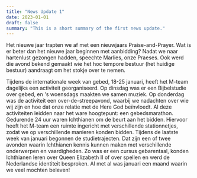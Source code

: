 ```yaml
---
title: "News Update 1"
date: 2023-01-01
draft: false
summary: "This is a short summary of the first news update."
---
```


Het nieuwe jaar trapten we af met een nieuwjaars Praise-and-Prayer. Wat is er beter dan het nieuwe jaar beginnen met aanbidding? Nadat we naar hartenlust gezongen hadden, speechte Marlies, onze Praeses. Ook werd die avond bekend gemaakt wie het hoc tempore bestuur (het huidige bestuur) aandraagt om het stokje over te nemen.

Tijdens de internationale week van gebed, 18-25 januari, heeft het M-team dagelijks een activiteit georganiseerd. Op dinsdag was er een Bijbelstudie over gebed, en 's woensdags maakten we samen muziek. Op donderdag was de activiteit een over-de-streepavond, waarbij we nadachten over wie wij zijn en hoe dat onze relatie met de Here God beïnvloedt. Al deze activiteiten leidden naar het ware hoogtepunt: een gebedsmarathon. Gedurende 24 uur waren Ichthianen om de beurt aan het bidden. Hiervoor heeft het M-team een ruimte ingericht met verschillende stationnetjes, zodat we op verschillende manieren konden bidden. Tijdens de laatste week van januari begonnen de studietrajecten. Dat zijn een of twee avonden waarin Ichthianen kennis kunnen maken met verschillende onderwerpen en vaardigheden. Zo was er een cursus gebarentaal, konden Ichthianen leren over Queen Elizabeth II of over spellen en werd de Nederlandse identiteit besproken. Al met al was januari een maand waarin we veel mochten beleven!